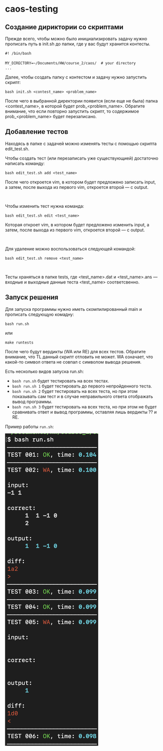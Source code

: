 # caos-testing
## Создание дириктории со скриптами 

Прежде всего, чтобы можно было инициализировать задачу 
нужно прописать путь в init.sh до папки, где у вас будут хранится контесты.
```
#! /bin/bash

MY_DIRECTORY=~/Documents/HW/course_2/caos/  # your directory
...
```

Далее, чтобы создать папку с контестом и задачу нужно запустить скрипт:
```
bash init.sh <contest_name> <problem_name>
```

После чего в выбранной директории появится (если еще не была) папка <contest_name>, в которой будет prob_<problem_name>. Обратите внимание, что если повторно запустить скрипт, то содержимое prob_<problem_name> будет перезаписано. 

## Добавление тестов
Находясь в папке с задачей можно изменять тесты с помощью скрипта edit_test.sh.

Чтобы создать тест (или перезаписать уже существующией) достаточно написать команду:
```
bash edit_test.sh add <test_name>
```
После чего откроется vim, в котором будет предложено записать input, а затем, после выхода из первого vim, откроется второй — с output. 

&nbsp;

Чтобы изменить тест нужна команда:
```
bash edit_test.sh edit <test_name>
```
Которая откроет vim, в котором будет предложено изменить input, а затем, после выхода из первого vim, откроется второй — с output. 

&nbsp;

Для удаление можно воспользоваться следующей командой:
```
bash edit_test.sh remove <test_name>
```

&nbsp;

Тесты храняться в папке tests, где <test_name>.dat и <test_name>.ans — входные и выходные данные теста <test_name> соответсвенно. 


## Запуск решения

Для запуска программы нужно иметь скомпилированный main и прописать следующую комадну:
```
bash run.sh
```
или
```
make runtests
```

После чего будут вердикты (WA или RE) для всех тестов. Обратите внимание, что TL данный скрипт отловить не может. WA означает, что какой-то символ ответа не совпал с символом вывода решения.  

Есть несколько видов запуска run.sh:

*  ```bash run.sh``` будет тестировать на всех тестах. 
*  ```bash run.sh 1``` будет тестировать до первого непройденного теста. 
*  ```bash run.sh 2``` будет тестировать на всех теста, но при этом показывать сам тест и в случае неправильного ответа отображать вывод программы.
*  ```bash run.sh 3``` будет тестировать на всех теста, но при этом не будет сравнивать ответ и вывод программы, оставляя лишь вердикты ?? и RE.

Пример работы ```run.sh```:

![Пример работы ```run.sh```](https://github.com/voidmax/caos-testing/blob/main/image.png)
